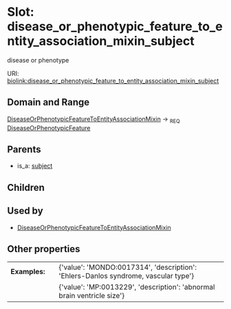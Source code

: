 
# Slot: disease_or_phenotypic_feature_to_entity_association_mixin_subject


disease or phenotype

URI: [biolink:disease_or_phenotypic_feature_to_entity_association_mixin_subject](https://w3id.org/biolink/vocab/disease_or_phenotypic_feature_to_entity_association_mixin_subject)


## Domain and Range

[DiseaseOrPhenotypicFeatureToEntityAssociationMixin](DiseaseOrPhenotypicFeatureToEntityAssociationMixin.md) &#8594;  <sub>REQ</sub> [DiseaseOrPhenotypicFeature](DiseaseOrPhenotypicFeature.md)

## Parents

 *  is_a: [subject](subject.md)

## Children


## Used by

 * [DiseaseOrPhenotypicFeatureToEntityAssociationMixin](DiseaseOrPhenotypicFeatureToEntityAssociationMixin.md)

## Other properties

|  |  |  |
| --- | --- | --- |
| **Examples:** | | {'value': 'MONDO:0017314', 'description': 'Ehlers-Danlos syndrome, vascular type'} |
|  | | {'value': 'MP:0013229', 'description': 'abnormal brain ventricle size'} |

